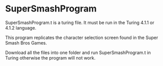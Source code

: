 # SuperSmashProgram

SuperSmashProgram.t is a turing file. It must be run in the Turing 4.1.1 or 4.1.2 language.

This program replicates the character selection screen found in the Super Smash Bros Games.

Download all the files into one folder and run SuperSmashProgram.t in Turing otherwise the program will not work.
